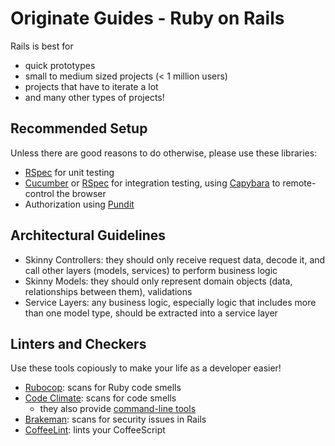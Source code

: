# Originate Guides - Ruby on Rails

Rails is best for
* quick prototypes
* small to medium sized projects (< 1 million users)
* projects that have to iterate a lot
* and many other types of projects!


## Recommended Setup

Unless there are good reasons to do otherwise, please use these libraries:
* [RSpec](http://rspec.info) for unit testing
* [Cucumber](https://cucumber.io) or [RSpec](http://rspec.info) for integration testing,
  using [Capybara](https://github.com/jnicklas/capybara) to remote-control the browser
* Authorization using [Pundit](https://github.com/elabs/pundit)


## Architectural Guidelines
* Skinny Controllers:
  they should only receive request data,
  decode it,
  and call other layers (models, services) to perform business logic
* Skinny Models:
  they should only represent domain objects (data, relationships between them),
  validations
* Service Layers:
  any business logic,
  especially logic that includes more than one model type,
  should be extracted into a service layer


## Linters and Checkers

Use these tools copiously to make your life as a developer easier!

* [Rubocop](http://batsov.com/rubocop): scans for Ruby code smells
* [Code Climate](https://codeclimate.com): scans for code smells
  * they also provide [command-line tools](https://codeclimate.com/platform)
* [Brakeman](http://brakemanscanner.org): scans for security issues in Rails
* [CoffeeLint](http://www.coffeelint.org): lints your CoffeeScript
